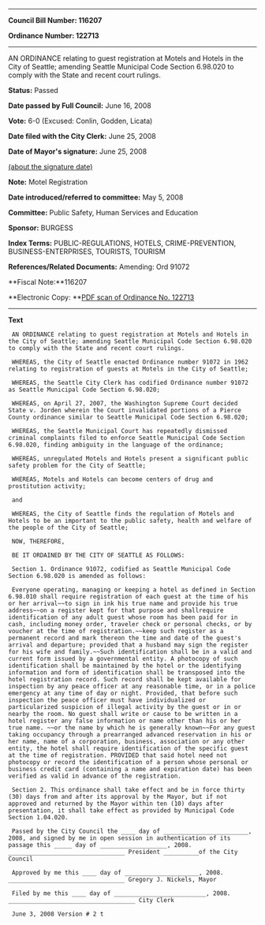 

********

**Council Bill Number: 116207**
   
**Ordinance Number: 122713**
********

 AN ORDINANCE relating to guest registration at Motels and Hotels in the City of Seattle; amending Seattle Municipal Code Section 6.98.020 to comply with the State and recent court rulings.

**Status:** Passed
   
**Date passed by Full Council:** June 16, 2008
   
**Vote:** 6-0 (Excused: Conlin, Godden, Licata)
   
**Date filed with the City Clerk:** June 25, 2008
   
**Date of Mayor's signature:** June 25, 2008
   
[(about the signature date)](/~public/approvaldate.htm)
   
   
**Note:** Motel Registration

   
**Date introduced/referred to committee:** May 5, 2008
   
**Committee:** Public Safety, Human Services and Education
   
**Sponsor:** BURGESS
   
   
**Index Terms:** PUBLIC-REGULATIONS, HOTELS, CRIME-PREVENTION, BUSINESS-ENTERPRISES, TOURISTS, TOURISM

**References/Related Documents:** Amending: Ord 91072

**Fiscal Note:**116207

**Electronic Copy: **[PDF scan of Ordinance No. 122713](/~archives/Ordinances/Ord_122713.pdf)

********

**Text**
   
```
 AN ORDINANCE relating to guest registration at Motels and Hotels in the City of Seattle; amending Seattle Municipal Code Section 6.98.020 to comply with the State and recent court rulings.

 WHEREAS, the City of Seattle enacted Ordinance number 91072 in 1962 relating to registration of guests at Motels in the City of Seattle;

 WHEREAS, the Seattle City Clerk has codified Ordinance number 91072 as Seattle Municipal Code Section 6.98.020;

 WHEREAS, on April 27, 2007, the Washington Supreme Court decided State v. Jorden wherein the Court invalidated portions of a Pierce County ordinance similar to Seattle Municipal Code Section 6.98.020;

 WHEREAS, the Seattle Municipal Court has repeatedly dismissed criminal complaints filed to enforce Seattle Municipal Code Section 6.98.020, finding ambiguity in the language of the ordinance;

 WHEREAS, unregulated Motels and Hotels present a significant public safety problem for the City of Seattle;

 WHEREAS, Motels and Hotels can become centers of drug and prostitution activity;

 and

 WHEREAS, the City of Seattle finds the regulation of Motels and Hotels to be an important to the public safety, health and welfare of the people of the City of Seattle;

 NOW, THEREFORE,

 BE IT ORDAINED BY THE CITY OF SEATTLE AS FOLLOWS:

 Section 1. Ordinance 91072, codified as Seattle Municipal Code Section 6.98.020 is amended as follows:

 Everyone operating, managing or keeping a hotel as defined in Section 6.98.010 shall require registration of each guest at the time of his or her arrival~~to sign in ink his true name and provide his true address~~on a register kept for that purpose and shallrequire identification of any adult guest whose room has been paid for in cash, including money order, traveler check or personal checks, or by voucher at the time of registration.~~keep such register as a permanent record and mark thereon the time and date of the guest's arrival and departure; provided that a husband may sign the register for his wife and family.~~Such identification shall be in a valid and current form issued by a governmental entity. A photocopy of such identification shall be maintained by the hotel or the identifying information and form of identification shall be transposed into the hotel registration record. Such record shall be kept available for inspection by any peace officer at any reasonable time, or in a police emergency at any time of day or night. Provided, that before such inspection the peace officer must have individualized or particularized suspicion of illegal activity by the guest or in or nearby the room. No guest shall write or cause to be written in a hotel register any false information or name other than his or her true name. ~~or the name by which he is generally known~~For any guest taking occupancy through a prearranged advanced reservation in his or her name, name of a corporation, business, association or any other entity, the hotel shall require identification of the specific guest at the time of registration. PROVIDED that said hotel need not photocopy or record the identification of a person whose personal or business credit card (containing a name and expiration date) has been verified as valid in advance of the registration.

 Section 2. This ordinance shall take effect and be in force thirty (30) days from and after its approval by the Mayor, but if not approved and returned by the Mayor within ten (10) days after presentation, it shall take effect as provided by Municipal Code Section 1.04.020.

 Passed by the City Council the ____ day of ________________________, 2008, and signed by me in open session in authentication of its passage this _____ day of ___________________, 2008. _________________________________ President __________of the City Council

 Approved by me this ____ day of _____________________, 2008. _________________________________ Gregory J. Nickels, Mayor

 Filed by me this ____ day of __________________________, 2008. ____________________________________ City Clerk

 June 3, 2008 Version # 2 t

```
